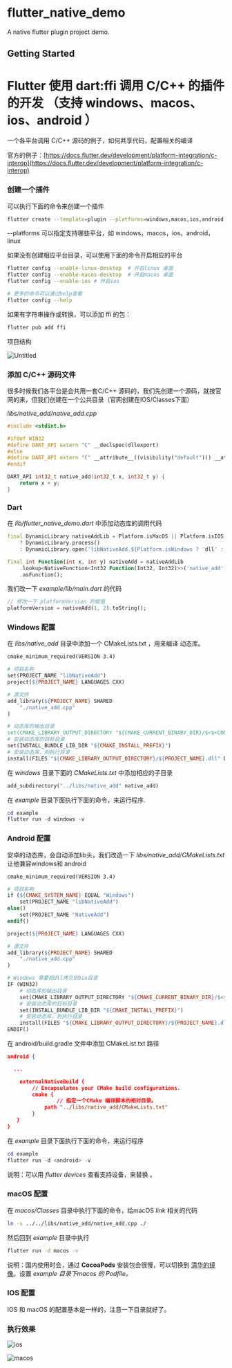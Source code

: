# flutter_native_demo

A native flutter plugin project demo.

## Getting Started
# Flutter 使用 dart:ffi 调用 C/C++ 的插件的开发 （支持 windows、macos、ios、android ）

一个各平台调用 C/C++ 源码的例子，如何共享代码，配置相关的编译

官方的例子：[https://docs.flutter.dev/development/platform-integration/c-interop](https://docs.flutter.dev/development/platform-integration/c-interop)

### 创建一个插件

可以执行下面的命令来创建一个插件

```bash
flutter create --template=plugin --platforms=windows,macos,ios,android,linux flutter_native_demo
```

--platforms 可以指定支持哪些平台，如 windows，macos，ios，android，linux

如果没有创建相应平台目录，可以使用下面的命令开启相应的平台

```bash
flutter config --enable-linux-desktop  # 开启linux 桌面
flutter config --enable-macos-desktop  # 开启macos 桌面
flutter config --enable-ios # 开启ios

# 更多的命令可以通过help查看
flutter config --help
```

如果有字符串操作或转换，可以添加 ffi 的包：

```bash
flutter pub add ffi
```

项目结构

![Untitled](./resources/images/tree.png?raw=true)

### 添加 C/C++ 源码文件

很多时候我们各平台是会共用一套C/C++ 源码的，我们先创建一个源码，就按官网的来，但我们创建在一个公共目录（官网创建在IOS/Classes下面）

*libs/native_add/native_add.cpp*

```cpp
#include <stdint.h>

#ifdef WIN32
#define DART_API extern "C" __declspec(dllexport)
#else
#define DART_API extern "C" __attribute__((visibility("default"))) __attribute__((used))
#endif

DART_API int32_t native_add(int32_t x, int32_t y) {
    return x + y;
}
```

### Dart

在 *lib/flutter_native_demo.dart* 中添加动态库的调用代码

```dart
final DynamicLibrary nativeAddLib = Platform.isMacOS || Platform.isIOS
    ? DynamicLibrary.process()
    : DynamicLibrary.open('libNativeAdd.${Platform.isWindows ? 'dll' : 'so'}');

final int Function(int x, int y) nativeAdd = nativeAddLib
    .lookup<NativeFunction<Int32 Function(Int32, Int32)>>('native_add')
    .asFunction();
```

我们改一下 *example/lib/main.dart* 的代码

```dart
// 修改一下 platformVersion 的赋值
platformVersion = nativeAdd(1, 2).toString();
```

### Windows 配置

在 *libs/native_add* 目录中添加一个 CMakeLists.txt ，用来编译 动态库。

```makefile
cmake_minimum_required(VERSION 3.4)

# 项目名称
set(PROJECT_NAME "libNativeAdd")
project(${PROJECT_NAME} LANGUAGES CXX)

# 源文件
add_library(${PROJECT_NAME} SHARED
    "./native_add.cpp"
)

# 动态库的输出目录
set(CMAKE_LIBRARY_OUTPUT_DIRECTORY "${CMAKE_CURRENT_BINARY_DIR}/$<$<CONFIG:DEBUG>:Debug>$<$<CONFIG:RELEASE>:Release>")
# 安装动态库的目标目录
set(INSTALL_BUNDLE_LIB_DIR "${CMAKE_INSTALL_PREFIX}")
# 安装动态库，到执行目录
install(FILES "${CMAKE_LIBRARY_OUTPUT_DIRECTORY}/${PROJECT_NAME}.dll" DESTINATION "${INSTALL_BUNDLE_LIB_DIR}" COMPONENT Runtime)
```

在 *windows* 目录下面的  *CMakeLists.txt* 中添加相应的子目录

```makefile
add_subdirectory("../libs/native_add" native_add)
```

在 *example* 目录下面执行下面的命令，来运行程序.

```powershell
cd example
flutter run -d windows -v
```

### Android 配置

安卓的动态库，会自动添加lib头，我们改造一下 *libs/native_add/CMakeLists.txt* 让他兼容windows和 android

```makefile
cmake_minimum_required(VERSION 3.4)

# 项目名称
if (${CMAKE_SYSTEM_NAME} EQUAL "Windows") 
    set(PROJECT_NAME "libNativeAdd")
else()
    set(PROJECT_NAME "NativeAdd")
endif()

project(${PROJECT_NAME} LANGUAGES CXX)

# 源文件
add_library(${PROJECT_NAME} SHARED
    "./native_add.cpp"
)

# Windows 需要把dll拷贝到bin目录
IF (WIN32)
    # 动态库的输出目录
    set(CMAKE_LIBRARY_OUTPUT_DIRECTORY "${CMAKE_CURRENT_BINARY_DIR}/$<$<CONFIG:DEBUG>:Debug>$<$<CONFIG:RELEASE>:Release>")
    # 安装动态库的目标目录
    set(INSTALL_BUNDLE_LIB_DIR "${CMAKE_INSTALL_PREFIX}")
    # 安装动态库，到执行目录
    install(FILES "${CMAKE_LIBRARY_OUTPUT_DIRECTORY}/${PROJECT_NAME}.dll" DESTINATION "${INSTALL_BUNDLE_LIB_DIR}" COMPONENT Runtime)
ENDIF()
```

在 android/build.gradle 文件中添加 CMakeList.txt 路径

```json
android {

  ...

	externalNativeBuild {
        // Encapsulates your CMake build configurations.
        cmake {
		        // 指定一个CMake 编译脚本的相对目录。
            path "../libs/native_add/CMakeLists.txt"
        }
   }
}
```

在 *example* 目录下面执行下面的命令，来运行程序

```powershell
cd example
flutter run -d <android> -v
```

说明：可以用 *flutter devices* 查看支持设备，来替换 *<android>*。

### macOS 配置

在 *macos/Classes* 目录中执行下面的命令，给macOS *link* 相关的代码

```bash
ln -s ../../libs/native_add/native_add.cpp ./
```

然后回到 *example* 目录中执行

```bash
flutter run -d macos -v
```

说明：国内使用时会，通过 ****CocoaPods**** 安装包会很慢，可以切换到 [清华的镜像](https://mirrors.tuna.tsinghua.edu.cn/help/CocoaPods/)。设置 *example 目录下macos 的 Podfile。*

### IOS 配置

IOS 和 macOS 的配置基本是一样的，注意一下目录就好了。

### 执行效果

![ios](./resources/images/ios.png?raw=true)

![macos](./resources/images/macos.png?raw=true)

